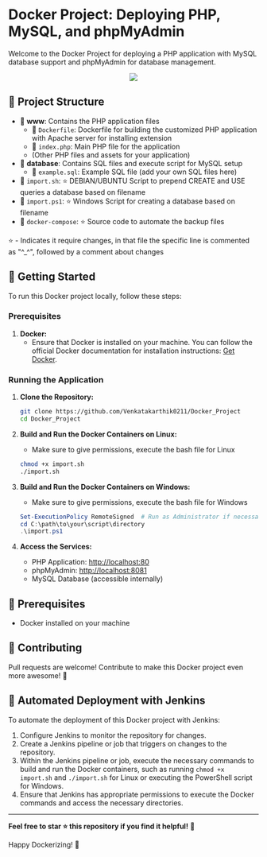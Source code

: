 # Docker Project: Deploying PHP, MySQL, and phpMyAdmin

Welcome to the Docker Project for deploying a PHP application with MySQL database support and phpMyAdmin for database management.

<p align="center">
    <img src="https://media.licdn.com/dms/image/C560BAQEqf7Ty65zbYQ/company-logo_200_200/0/1630642974979?e=2147483647&v=beta&t=zvaHR5YD_PdCR8jxm6YqXSitQUPLqTtrDRiyIYzzkN0">
</p>

## 📂 Project Structure

- 📁 **www**: Contains the PHP application files
    - 📄 `Dockerfile`: Dockerfile for building the customized PHP application with Apache server for installing extension
    - 📄 `index.php`: Main PHP file for the application
    - (Other PHP files and assets for your application)
- 📁 **database**: Contains SQL files and execute script for MySQL setup
    - 📄 `example.sql`: Example SQL file (add your own SQL files here)
- 📄 `import.sh`: ⭐ DEBIAN/UBUNTU Script to prepend CREATE and USE queries a database based on filename
- 📄 `import.ps1`: ⭐ Windows Script for creating a database based on filename
- 📄 `docker-compose`: ⭐ Source code to automate the backup files

⭐ - Indicates it require changes, in that file the specific line is commented as "^_^", followed by a comment about changes

## 🚀 Getting Started

To run this Docker project locally, follow these steps:

### Prerequisites

1. **Docker:**
   - Ensure that Docker is installed on your machine. You can follow the official Docker documentation for installation instructions: [Get Docker](https://docs.docker.com/get-docker/).

### Running the Application

1. **Clone the Repository:**
    ```bash
    git clone https://github.com/Venkatakarthik0211/Docker_Project
    cd Docker_Project
    ```

2. **Build and Run the Docker Containers on Linux:**
    - Make sure to give permissions, execute the bash file for Linux
    ```bash
    chmod +x import.sh
    ./import.sh
    ```

2. **Build and Run the Docker Containers on Windows:**
    - Make sure to give permissions, execute the bash file for Windows
    ```powershell
    Set-ExecutionPolicy RemoteSigned  # Run as Administrator if necessary
    cd C:\path\to\your\script\directory
    .\import.ps1
    ```

3. **Access the Services:**
   - PHP Application: [http://localhost:80](http://localhost:80)
   - phpMyAdmin: [http://localhost:8081](http://localhost:8081)
   - MySQL Database (accessible internally)

## 🧰 Prerequisites

- Docker installed on your machine

## 🤝 Contributing

Pull requests are welcome! Contribute to make this Docker project even more awesome! 🌟

## 🔄 Automated Deployment with Jenkins

To automate the deployment of this Docker project with Jenkins:

1. Configure Jenkins to monitor the repository for changes.
2. Create a Jenkins pipeline or job that triggers on changes to the repository.
3. Within the Jenkins pipeline or job, execute the necessary commands to build and run the Docker containers, such as running `chmod +x import.sh` and `./import.sh` for Linux or executing the PowerShell script for Windows.
4. Ensure that Jenkins has appropriate permissions to execute the Docker commands and access the necessary directories.

---

**Feel free to star ⭐ this repository if you find it helpful!** 🌟

Happy Dockerizing! 🐳
